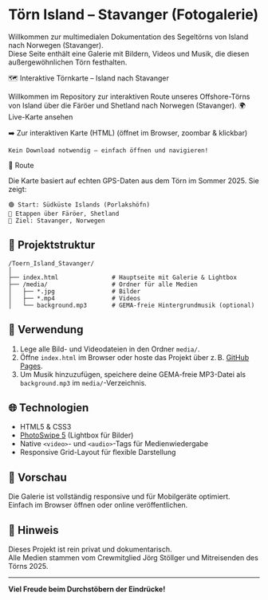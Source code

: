 
# Törn Island – Stavanger (Fotogalerie)

Willkommen zur multimedialen Dokumentation des Segeltörns von Island nach Norwegen (Stavanger).  
Diese Seite enthält eine Galerie mit Bildern, Videos und Musik, die diesen außergewöhnlichen Törn festhalten.

🗺️ Interaktive Törnkarte – Island nach Stavanger

Willkommen im Repository zur interaktiven Route unseres Offshore-Törns von Island über die Färöer und Shetland nach Norwegen (Stavanger).
🌍 Live-Karte ansehen

➡️ Zur interaktiven Karte (HTML)
(öffnet im Browser, zoombar & klickbar)

    Kein Download notwendig – einfach öffnen und navigieren!

📌 Route

Die Karte basiert auf echten GPS-Daten aus dem Törn im Sommer 2025. Sie zeigt:

    🟢 Start: Südküste Islands (Porlakshöfn)
    🔵 Etappen über Färöer, Shetland
    🔴 Ziel: Stavanger, Norwegen


## 📁 Projektstruktur

```
/Toern_Island_Stavanger/
│
├── index.html               # Hauptseite mit Galerie & Lightbox
├── /media/                  # Ordner für alle Medien
│   ├── *.jpg                # Bilder
│   ├── *.mp4                # Videos
│   └── background.mp3       # GEMA-freie Hintergrundmusik (optional)
```

## 🔧 Verwendung

1. Lege alle Bild- und Videodateien in den Ordner `media/`.
2. Öffne `index.html` im Browser oder hoste das Projekt über z. B. [GitHub Pages](https://pages.github.com/).
3. Um Musik hinzuzufügen, speichere deine GEMA-freie MP3-Datei als `background.mp3` im `media/`-Verzeichnis.

## 🌐 Technologien

- HTML5 & CSS3
- [PhotoSwipe 5](https://photoswipe.com/) (Lightbox für Bilder)
- Native `<video>`- und `<audio>`-Tags für Medienwiedergabe
- Responsive Grid-Layout für flexible Darstellung

## 🧪 Vorschau

Die Galerie ist vollständig responsive und für Mobilgeräte optimiert.  
Einfach im Browser öffnen oder online veröffentlichen.

## 🛟 Hinweis

Dieses Projekt ist rein privat und dokumentarisch.  
Alle Medien stammen vom Crewmitglied Jörg Stöllger und Mitreisenden des Törns 2025.

---

**Viel Freude beim Durchstöbern der Eindrücke!**
